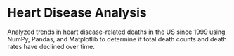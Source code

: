 # Heart Disease Analysis
Analyzed trends in heart disease-related deaths in the US since 1999 using NumPy, Pandas, and Matplotlib to determine if total death counts and death rates have declined over time.
